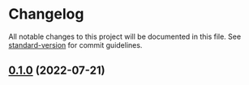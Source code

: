 # Changelog

All notable changes to this project will be documented in this file. See [standard-version](https://github.com/conventional-changelog/standard-version) for commit guidelines.

## [0.1.0](https://github.com/dreamnettech/monorepo/compare/ipfs-v4.0.1...ipfs-v0.1.0) (2022-07-21)
